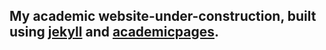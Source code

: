 My academic website-under-construction, built using [jekyll](https://jekyllrb.com/) and [academicpages](https://github.com/academicpages/academicpages.github.io). 
-----
